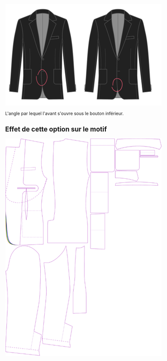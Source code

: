 
![Angle de coupe avant](frontcutawayangle.svg)

L'angle par lequel l'avant s'ouvre sous le bouton inférieur.



## Effet de cette option sur le motif
![Cette image montre l'effet de cette option en superposant plusieurs variantes qui ont une valeur différente pour cette option](jaeger_frontcutawayangle_sample.svg "Effet de cette option sur le motif")
